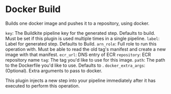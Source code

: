 # Docker Build

Builds one docker image and pushes it to a repository, using docker.

`key`: The Buildkite pipeline key for the generated step. Defaults to build. Must be set if this plugin is used multiple times in a single pipeline.
`label`: Label for generated step. Defaults to Build.
`arn_role`: Full role to run this operation with. Must be able to read the old tag's manifest and create a new image with that manifest.
`ecr_url`: DNS entry of ECR
`repository`: ECR repository name
`tag`: The tag you'd like to use for this image.
`path`: The path to the Dockerfile you'd like to use. Defaults to .
`docker_extra_args`: (Optional). Extra arguments to pass to docker.

This plugin injects a new step into your pipeline immediately after it has executed to perform this operation.
